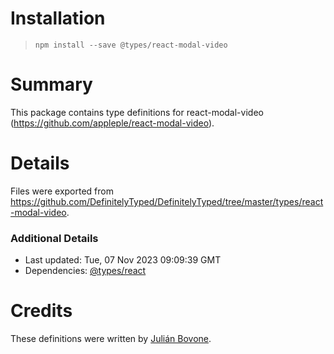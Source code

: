 # Installation
> `npm install --save @types/react-modal-video`

# Summary
This package contains type definitions for react-modal-video (https://github.com/appleple/react-modal-video).

# Details
Files were exported from https://github.com/DefinitelyTyped/DefinitelyTyped/tree/master/types/react-modal-video.

### Additional Details
 * Last updated: Tue, 07 Nov 2023 09:09:39 GMT
 * Dependencies: [@types/react](https://npmjs.com/package/@types/react)

# Credits
These definitions were written by [Julián Bovone](https://github.com/jbovone).
